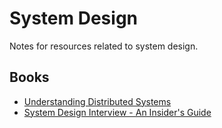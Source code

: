 # System Design

Notes for resources related to system design.

## Books
 * [Understanding Distributed Systems](./understanding-distributed-systems)
 * [System Design Interview - An Insider's Guide](./system-design-interview)

